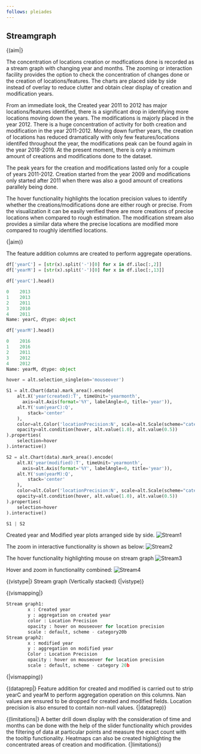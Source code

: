 ```yaml
---
follows: pleiades
---
```


## Streamgraph

{(aim|}

The concentration of locations creation or modfications done is recorded as a stream graph with changing year and months.
The zooming or interaction facility provides the option to check the concentration of changes done or the creation of locations/features. The charts are placed side by side instead of overlay to reduce clutter and obtain clear display of creation and modification years.

From an immediate look, the Created year 2011 to 2012 has major locations/features identified, there is a significant drop in identifying more locations moving down the years. The modifications is majorly placed in the year 2012. There is a huge concentration of activity for both creation and modification in the year 2011-2012. 
Moving down further years, the creation of locations has reduced dramatically with only few features/locations identifed throughout the year, the modifications peak can be found again in the year 2018-2019. At the present moment, there is only a minimum amount of creations and modifications done to the dataset.

The peak years for the creation and modifications lasted only for a couple of years 2011-2012. Creation started from the year 2009 and modifications only started after 2011 when there was also a good amount of creations parallely being done.

The hover functionality highlights the location precision values to identify whether the creations/modifications done are either rough or precise. From the visualization it can be easily verified there are more creations of precise locations when compared to rough estimation. The modification stream also provides a similar data where the precise locations are modified more compared to roughly identified locations.

{|aim)}

The feature addition columns are created to perform aggregate operations.

```python
df['yearC'] = [str(x).split('-')[0] for x in df.iloc[:,2]]
df['yearM'] = [str(x).split('-')[0] for x in df.iloc[:,13]]
```

```python
df['yearC'].head()

0    2013
1    2013
2    2011
3    2010
4    2011
Name: yearC, dtype: object
```

```python
df['yearM'].head()

0    2016
1    2016
2    2011
3    2012
4    2012
Name: yearM, dtype: object
```

```python
hover = alt.selection_single(on='mouseover')

S1 = alt.Chart(data).mark_area().encode(
    alt.X('year(created):T', timeUnit='yearmonth',
      axis=alt.Axis(format='%Y', labelAngle=0, title='year')),
    alt.Y('sum(yearC):Q',
        stack='center'
    ),
    color=alt.Color('locationPrecision:N', scale=alt.Scale(scheme="category20b")),
    opacity=alt.condition(hover, alt.value(1.0), alt.value(0.5))
).properties(
    selection=hover
).interactive()

S2 = alt.Chart(data).mark_area().encode(
    alt.X('year(modified):T', timeUnit='yearmonth',
      axis=alt.Axis(format='%Y', labelAngle=0, title='year')),
    alt.Y('sum(yearM):Q',
        stack='center'
    ),
    color=alt.Color('locationPrecision:N', scale=alt.Scale(scheme="category20b")),
    opacity=alt.condition(hover, alt.value(1.0), alt.value(0.5))
).properties(
    selection=hover
).interactive()

S1 | S2
```
Created year and Modified year plots arranged side by side.
![Stream1](Stream1.png)

The zoom in interactive functionality is shown as below:
![Stream2](Stream2.png)

The hover functionality highlighting mouse on stream graph
![Stream3](Stream3.png)

Hover and zoom in functionality combined: 
![Stream4](Stream4.png)


{(vistype|}
Stream graph (Vertically stacked)
{|vistype)}


{(vismapping|}

```python
Stream graph1:
        x : Created year
        y : aggregation on created year
        color : Location Precision
        opacity : hover on mouseover for location precision
        scale : default, scheme - category20b
Stream graph2:
        x : modified year
        y : aggregation on modified year
        Color : Location Precision
        opacity : hover on mouseover for location precision
        scale : default, scheme - category 20b
```

{|vismapping)}

{(dataprep|}
Feature addition for created and modified is carried out to strip yearC and yearM to perform aggregation operation on this columns. Nan values are ensured to be dropped for created and modified fields. Location precision is also ensured to contain non-null values.
{|dataprep)}

{(limitations|}
A better drill down display with the consideration of time and months can be done with the help of the slider functionality which provides the filtering of data at particular points and measure the exact count with the tooltip functionality.
Heatmaps can also be created highlighting the concentrated areas of creation and modification.
{|limitations)}
